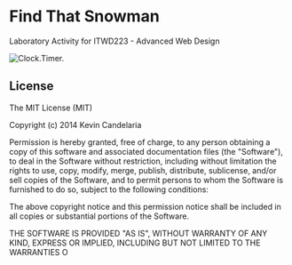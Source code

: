 # Find That Snowman
Laboratory Activity for ITWD223 - Advanced Web Design

![Clock.Timer.](http://i.imgur.com/LHkC62y.png)

## License
The MIT License (MIT)

Copyright (c) 2014 Kevin Candelaria

Permission is hereby granted, free of charge, to any person obtaining a copy of this software and associated documentation files (the "Software"), to deal in the Software without restriction, including without limitation the rights to use, copy, modify, merge, publish, distribute, sublicense, and/or sell copies of the Software, and to permit persons to whom the Software is furnished to do so, subject to the following conditions:

The above copyright notice and this permission notice shall be included in all copies or substantial portions of the Software.

THE SOFTWARE IS PROVIDED "AS IS", WITHOUT WARRANTY OF ANY KIND, EXPRESS OR IMPLIED, INCLUDING BUT NOT LIMITED TO THE WARRANTIES O
